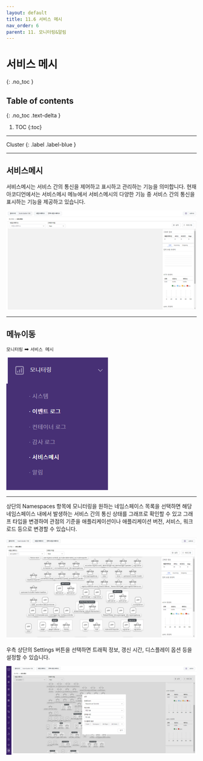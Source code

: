 ```yaml
---
layout: default
title: 11.6 서비스 메시
nav_order: 6
parent: 11. 모니터링&알림
---
```


# 서비스 메시
{: .no_toc }

## Table of contents
{: .no_toc .text-delta }

1. TOC
{:toc}

---

<div class="code-example" markdown="1">
Cluster
{: .label .label-blue }
</div>

---

## 서비스메시

서비스메시는 서비스 간의 통신을 제어하고 표시하고 관리하는 기능을 의미합니다. 현재 아코디언에서는 서비스메시 메뉴에서 서비스메시의 다양한 기능 중 서비스 간의 통신을 표시하는 기능을 제공하고 있습니다.

![sm-view.png](/assets/images/monitoring/sm-view.png)

---

## 메뉴이동
`모니터링` ➡ `서비스 메시`

![sm.png](/assets/images/monitoring/sm.png)

---

상단의 Namespaces 항목에 모니터링을 원하는 네임스페이스 목록을 선택하면 해당 네임스페이스 내에서 발생하는 서비스 간의 통신 상태를 그래프로 확인할 수 있고 그래프 타입을 변경하여 관점의 기준을 애플리케이션이나 애플리케이션 버전, 서비스, 워크로드 등으로 변경할 수 있습니다.

![sm-view-01.png](/assets/images/monitoring/sm-view-01.png)

우측 상단의 Settings 버튼을 선택하면 트래픽 정보, 갱신 시간, 디스플레이 옵션 등을 설정할 수 있습니다.

![sm-view-02.png](/assets/images/monitoring/sm-view-02.png)
